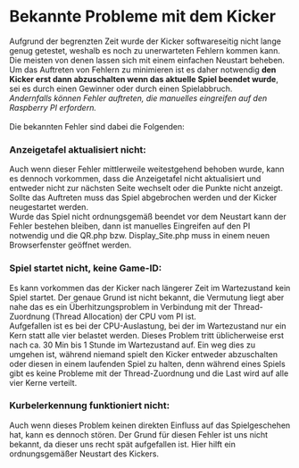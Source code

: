 # Bekannte Probleme mit dem Kicker
Aufgrund der begrenzten Zeit wurde der Kicker softwareseitig nicht lange genug getestet, weshalb es noch zu unerwarteten Fehlern kommen kann. Die meisten von denen lassen sich mit einem einfachen Neustart beheben. <br>
Um das Auftreten von Fehlern zu minimieren ist es daher notwendig **den Kicker erst dann abzuschalten wenn das aktuelle Spiel beendet wurde**, sei es durch einen Gewinner oder durch einen Spielabbruch.<br>
*Andernfalls können Fehler auftreten, die manuelles eingreifen auf den Raspberry PI erfordern.* <br><br>
Die bekannten Fehler sind dabei die Folgenden:
### Anzeigetafel aktualisiert nicht:
Auch wenn dieser Fehler mittlerweile weitestgehend behoben wurde, kann es dennoch vorkommen, dass die Anzeigetafel nicht aktualisiert und entweder nicht zur nächsten Seite wechselt oder die Punkte nicht anzeigt. 
Sollte das Auftreten muss das Spiel abgebrochen werden und der Kicker neugestartet werden.<br>
Wurde das Spiel nicht ordnungsgemäß beendet vor dem Neustart kann der Fehler bestehen bleiben, dann ist manuelles Eingreifen auf den PI notwendig und die QR.php bzw. Display_Site.php muss in einem neuen Browserfenster geöffnet werden.<br>

### Spiel startet nicht, keine Game-ID:
Es kann vorkommen das der Kicker nach längerer Zeit im Wartezustand kein Spiel startet. Der genaue Grund ist nicht bekannt, die Vermutung liegt aber nahe das es ein Überhitzungsproblem in Verbindung mit der Thread-Zuordnung (Thread Allocation) der CPU vom PI ist.<br>
Aufgefallen ist es bei der CPU-Auslastung, bei der im Wartezustand nur ein Kern statt alle vier belastet werden. Dieses Problem tritt üblicherweise erst nach ca. 30 Min bis 1 Stunde im Wartezustand auf.
Ein weg dies zu umgehen ist, während niemand spielt den Kicker entweder abzuschalten oder diesen in einem laufenden Spiel zu halten, denn während eines Spiels gibt es keine Probleme mit der Thread-Zuordnung und die Last wird auf alle vier Kerne verteilt.

### Kurbelerkennung funktioniert nicht:
Auch wenn dieses Problem keinen direkten Einfluss auf das Spielgeschehen hat, kann es dennoch stören. Der Grund für diesen Fehler ist uns nicht bekannt, da dieser uns recht spät aufgefallen ist. Hier hilft ein ordnungsgemäßer Neustart des Kickers.
